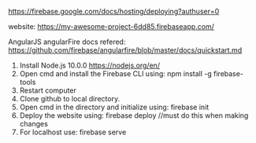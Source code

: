 https://firebase.google.com/docs/hosting/deploying?authuser=0

website: https://my-awesome-project-6dd85.firebaseapp.com/

AngularJS angularFire docs refered: https://github.com/firebase/angularfire/blob/master/docs/quickstart.md

1. Install Node.js 10.0.0 https://nodejs.org/en/
2. Open cmd and install the Firebase CLI using: 
  npm install -g firebase-tools
3. Restart computer
4. Clone github to local directory.
5. Open cmd in the directory and initialize using:
  firebase init
6. Deploy the website using:
  firebase deploy //must do this when making changes
7. For localhost use:
  firebase serve
